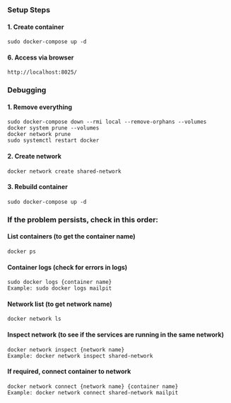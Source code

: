### Setup Steps

#### 1. Create container 

    sudo docker-compose up -d

#### 6. Access via browser 
    http://localhost:8025/


### Debugging

#### 1. Remove everything 
    sudo docker-compose down --rmi local --remove-orphans --volumes 
    docker system prune --volumes 
    docker network prune 
    sudo systemctl restart docker

#### 2. Create network
    docker network create shared-network

#### 3. Rebuild container
    sudo docker-compose up -d 

### If the problem persists, check in this order: 

#### List containers (to get the container name)
    docker ps

#### Container logs (check for errors in logs)
    sudo docker logs {container name}
    Example: sudo docker logs mailpit

#### Network list (to get network name)
    docker network ls

#### Inspect network (to see if the services are running in the same network)
    docker network inspect {network name}
    Example: docker network inspect shared-network

#### If required, connect container to network 
    docker network connect {network name} {container name}
    Example: docker network connect shared-network mailpit
